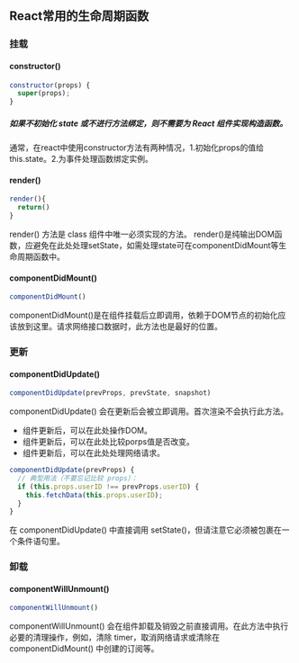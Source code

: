 ## React常用的生命周期函数

### 挂载

#### constructor()
``` javascript
constructor(props) {
  super(props);
}
```
##### 如果不初始化 state 或不进行方法绑定，则不需要为 React 组件实现构造函数。
通常，在react中使用constructor方法有两种情况，1.初始化props的值给this.state。2.为事件处理函数绑定实例。

#### render()
``` javascript
render(){
  return()
}
```
render() 方法是 class 组件中唯一必须实现的方法。
render()是纯输出DOM函数，应避免在此处处理setState，如需处理state可在componentDidMount等生命周期函数中。

#### componentDidMount()
``` javascript
componentDidMount()
```
componentDidMount()是在组件挂载后立即调用，依赖于DOM节点的初始化应该放到这里。请求网络接口数据时，此方法也是最好的位置。

### 更新

#### componentDidUpdate()
``` javascript
componentDidUpdate(prevProps, prevState, snapshot)
```
componentDidUpdate() 会在更新后会被立即调用。首次渲染不会执行此方法。
* 组件更新后，可以在此处操作DOM。
* 组件更新后，可以在此处比较porps值是否改变。
* 组件更新后，可以在此处处理网络请求。

``` javascript
componentDidUpdate(prevProps) {
  // 典型用法（不要忘记比较 props）：
  if (this.props.userID !== prevProps.userID) {
    this.fetchData(this.props.userID);
  }
}
```
在 componentDidUpdate() 中直接调用 setState()，但请注意它必须被包裹在一个条件语句里。

### 卸载

#### componentWillUnmount()
``` javascript
componentWillUnmount()
```
componentWillUnmount() 会在组件卸载及销毁之前直接调用。在此方法中执行必要的清理操作，例如，清除 timer，取消网络请求或清除在 componentDidMount() 中创建的订阅等。
